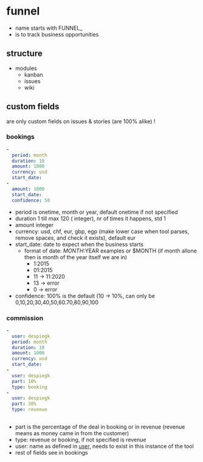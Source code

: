 # funnel

- name starts with FUNNEL_
- is to track business opportunities

## structure

- modules
  - kanban
  - issues
  - wiki

## custom fields

are only custom fields on issues & stories (are 100% alike) !

### bookings

```yaml
-
  period: month
  duration: 10
  amount: 1000
  currency: usd
  start_date: 
-
  amount: 1000
  start_date: 
  confidence: 50
```

- period is onetime, month or year, default onetime if not specified
- duration 1 till max 120 ( integer), nr of times it happens, std 1
- amount integer
- currency: usd, chf, eur, gbp, egp (make lower case when tool parses, remove spaces, and check it exists), default eur
- start_date: date to expect when the business starts
  - format of date: $MONTH:$YEAR examples or $MONTH (if month allone then is month of the year itself we are in)
    - 1:2015
    - 01:2015
    - 11 -> 11:2020
    - 13 -> error
    - 0 -> error    
- confidence: 100% is the default (10 -> 10%, can only be 0,10,20,30,40,50,60.70,80,90,100

### commission

```yaml
-
  user: despiegk
  period: month
  duration: 10
  amount: 1000
  currency: usd
  start_date: 
- 
  user: despiegk
  part: 10%
  type: booking
- 
  user: despiegk
  part: 30%
  type: revenue
  
```

- part is the percentage of the deal in booking or in revenue (revenue means as money came in from the customer)
- type: revenue or booking, if not specified is revenue
- user: name as defined in [user](user.md), needs to exist in this instance of the tool
- rest of fields see in bookings 



